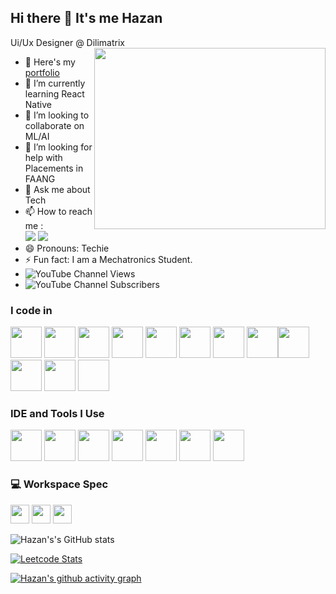 ## Hi there 👋 It's me Hazan

Ui/Ux Designer @ Dilimatrix
<img align="right" width="370" height="290" src="https://i.pinimg.com/originals/47/f0/34/47f0342cec72b800463bf003eac1257e.gif">
- 🔭 Here's my [portfolio](https://www.behance.net/hazank)                                                 
- 🌱 I’m currently learning React Native
- 👯 I’m looking to collaborate on ML/AI
- 🤔 I’m looking for help with Placements in FAANG
- 💬 Ask me about Tech
- 📫 How to reach me :
<br /> [<img src="https://img.shields.io/badge/Twitter-1DA1F2?style=for-the-badge&logo=twitter&logoColor=white" />](https://twitter.com/Itzmehazan) [<img src="https://img.shields.io/badge/LinkedIn-0077B5?style=for-the-badge&logo=linkedin&logoColor=white" />](https://www.linkedin.com/in/kanoon-hazan/)
- 😄 Pronouns: Techie
- ⚡ Fun fact: I am a Mechatronics Student.
- ![YouTube Channel Views](https://img.shields.io/youtube/channel/views/UCVXHYmFar7yArWvkcjxWXuQ)
- ![YouTube Channel Subscribers](https://img.shields.io/youtube/channel/subscribers/UCVXHYmFar7yArWvkcjxWXuQ)

### I code in
<img height="50" width="50"
  src="https://img.icons8.com/color/48/000000/python.png" /> <img height="50" width="50"
  src="https://img.icons8.com/color/48/000000/c-programming.png" /> <img height="50" width="50"
  src="https://img.icons8.com/color/48/000000/c-plus-plus-logo.png" /> <img height="50" width="50" 
  src="https://img.icons8.com/color/48/000000/html-5.png" /> <img height="50" width="50"
  src="https://img.icons8.com/color/48/000000/css3.png" /> <img height="50" width="50"
  src="https://img.icons8.com/color/48/000000/sass.png"/> <img height="50" width="50"
  src="https://img.icons8.com/color/48/000000/bootstrap.png" />
<img height="50" width="50" 
  src="https://img.icons8.com/color/48/000000/javascript.png"/><img height="50" width="50"
  src="https://img.icons8.com/fluent/48/000000/arduino.png"/> <img height="50" width="50"
  src="https://img.icons8.com/color/48/000000/react-native.png"/> <img height="50" width="50"
  src="https://img.icons8.com/color/48/000000/mysql-logo.png"/> <img height="50" width="50">

### IDE and Tools I Use
<img height="50" width="50"
src="https://img.icons8.com/color/48/000000/visual-studio-code-2019.png"/> <img height="50" width="50"
src="https://img.icons8.com/color/48/000000/pycharm.png"/> <img height="50" width="50"
src="https://img.icons8.com/color/50/000000/git.png"/> <img height="50" width="50"
src="https://img.icons8.com/color/480/null/notion--v1.png" /> <img height="50" width="50"
src="https://img.icons8.com/doodle/48/000000/adobe-photoshop.png"/> <img height="50" width="50"
src="https://img.icons8.com/color/48/000000/figma--v1.png"/> <img height="50"
src="https://img.shields.io/badge/Adobe%20XD-FF61F6?style=for-the-badge&logo=Adobe%20XD&logoColor=white"/>


### 💻 Workspace Spec
<img height="30" src="https://img.shields.io/badge/Macbook-Pro_M1-ED1C24?style=for-the-badge&logo=apple&logoColor=white"/> <img height="30" src="https://img.shields.io/badge/NVIDIA-GTX1650-76B900?style=for-the-badge&logo=nvidia&logoColor=white"/>  <img height="30" src="https://img.shields.io/badge/AMD-Ryzen_5_4600H-ED1C24?style=for-the-badge&logo=amd&logoColor=white"/> 

![Hazan's's GitHub stats](https://github-readme-stats.vercel.app/api?username=kanoonhazan&theme=dark&show_icons=true&&hide=issues,contribs)

[![Leetcode Stats](https://leetcard.jacoblin.cool/hareeshprogrammer?ext=contest&theme=dark)](https://leetcode.com/kanoonhazan)

[![Hazan's github activity graph](https://github-readme-activity-graph.vercel.app/graph?username=kanoonhazan&bg_color=000000&color=ffffff&line=51f565&point=ffffff&area=true&hide_border=true)](https://github.com/ashutosh00710/github-readme-activity-graph)
